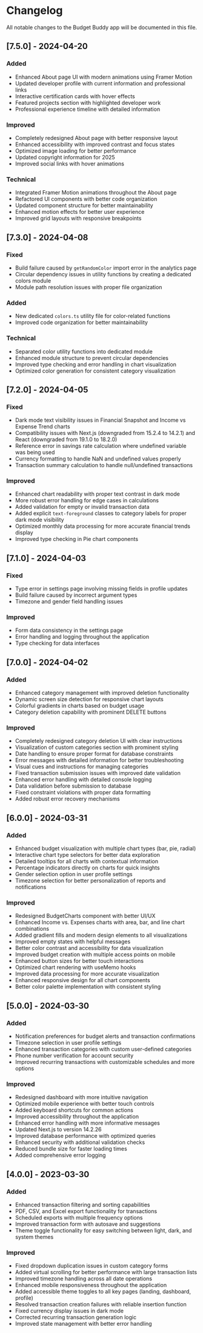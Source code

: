 # Changelog

All notable changes to the Budget Buddy app will be documented in this file.

## [7.5.0] - 2024-04-20

### Added
- Enhanced About page UI with modern animations using Framer Motion
- Updated developer profile with current information and professional links
- Interactive certification cards with hover effects
- Featured projects section with highlighted developer work
- Professional experience timeline with detailed information

### Improved
- Completely redesigned About page with better responsive layout
- Enhanced accessibility with improved contrast and focus states
- Optimized image loading for better performance
- Updated copyright information for 2025
- Improved social links with hover animations

### Technical
- Integrated Framer Motion animations throughout the About page
- Refactored UI components with better code organization
- Updated component structure for better maintainability
- Enhanced motion effects for better user experience
- Improved grid layouts with responsive breakpoints

## [7.3.0] - 2024-04-08

### Fixed
- Build failure caused by `getRandomColor` import error in the analytics page
- Circular dependency issues in utility functions by creating a dedicated colors module
- Module path resolution issues with proper file organization

### Added
- New dedicated `colors.ts` utility file for color-related functions
- Improved code organization for better maintainability

### Technical
- Separated color utility functions into dedicated module
- Enhanced module structure to prevent circular dependencies
- Improved type checking and error handling in chart visualization
- Optimized color generation for consistent category visualization

## [7.2.0] - 2024-04-05

### Fixed
- Dark mode text visibility issues in Financial Snapshot and Income vs Expense Trend charts
- Compatibility issues with Next.js (downgraded from 15.2.4 to 14.2.1) and React (downgraded from 19.1.0 to 18.2.0)
- Reference error in savings rate calculation where undefined variable was being used
- Currency formatting to handle NaN and undefined values properly
- Transaction summary calculation to handle null/undefined transactions

### Improved
- Enhanced chart readability with proper text contrast in dark mode
- More robust error handling for edge cases in calculations
- Added validation for empty or invalid transaction data
- Added explicit `text-foreground` classes to category labels for proper dark mode visibility
- Optimized monthly data processing for more accurate financial trends display
- Improved type checking in Pie chart components

## [7.1.0] - 2024-04-03

### Fixed
- Type error in settings page involving missing fields in profile updates
- Build failure caused by incorrect argument types
- Timezone and gender field handling issues

### Improved
- Form data consistency in the settings page
- Error handling and logging throughout the application
- Type checking for data interfaces

## [7.0.0] - 2024-04-02

### Added
- Enhanced category management with improved deletion functionality
- Dynamic screen size detection for responsive chart layouts
- Colorful gradients in charts based on budget usage
- Category deletion capability with prominent DELETE buttons

### Improved
- Completely redesigned category deletion UI with clear instructions
- Visualization of custom categories section with prominent styling
- Date handling to ensure proper format for database constraints
- Error messages with detailed information for better troubleshooting
- Visual cues and instructions for managing categories
- Fixed transaction submission issues with improved date validation
- Enhanced error handling with detailed console logging
- Data validation before submission to database
- Fixed constraint violations with proper data formatting
- Added robust error recovery mechanisms

## [6.0.0] - 2024-03-31

### Added
- Enhanced budget visualization with multiple chart types (bar, pie, radial)
- Interactive chart type selectors for better data exploration
- Detailed tooltips for all charts with contextual information
- Percentage indicators directly on charts for quick insights
- Gender selection option in user profile settings
- Timezone selection for better personalization of reports and notifications

### Improved
- Redesigned BudgetCharts component with better UI/UX
- Enhanced Income vs. Expenses charts with area, bar, and line chart combinations
- Added gradient fills and modern design elements to all visualizations
- Improved empty states with helpful messages
- Better color contrast and accessibility for data visualization
- Improved budget creation with multiple access points on mobile
- Enhanced button sizes for better touch interactions
- Optimized chart rendering with useMemo hooks
- Improved data processing for more accurate visualization
- Enhanced responsive design for all chart components
- Better color palette implementation with consistent styling

## [5.0.0] - 2024-03-30

### Added
- Notification preferences for budget alerts and transaction confirmations
- Timezone selection in user profile settings
- Enhanced transaction categories with custom user-defined categories
- Phone number verification for account security
- Improved recurring transactions with customizable schedules and more options

### Improved
- Redesigned dashboard with more intuitive navigation
- Optimized mobile experience with better touch controls
- Added keyboard shortcuts for common actions
- Improved accessibility throughout the application
- Enhanced error handling with more informative messages
- Updated Next.js to version 14.2.26
- Improved database performance with optimized queries
- Enhanced security with additional validation checks
- Reduced bundle size for faster loading times
- Added comprehensive error logging

## [4.0.0] - 2023-03-30

### Added
- Enhanced transaction filtering and sorting capabilities
- PDF, CSV, and Excel export functionality for transactions
- Scheduled exports with multiple frequency options
- Improved transaction form with autosave and suggestions
- Theme toggle functionality for easy switching between light, dark, and system themes

### Improved
- Fixed dropdown duplication issues in custom category forms
- Added virtual scrolling for better performance with large transaction lists
- Improved timezone handling across all date operations
- Enhanced mobile responsiveness throughout the application
- Added accessible theme toggles to all key pages (landing, dashboard, profile)
- Resolved transaction creation failures with reliable insertion function
- Fixed currency display issues in dark mode
- Corrected recurring transaction generation logic
- Improved state management with better error handling 